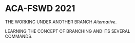 # ACA-FSWD 2021
THE WORKING UNDER ANOTHER BRANCH *Alternative*.

LEARNING THE CONCEPT OF BRANCHING AND ITS SEVERAL COMMANDS.